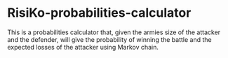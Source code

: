 # RisiKo-probabilities-calculator

This is a probabilities calculator that, given the armies size of the attacker and the defender, will give the probability of winning the battle and the expected losses of the attacker using Markov chain.
